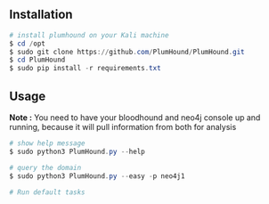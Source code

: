 ## **Installation**

```powershell
# install plumhound on your Kali machine
$ cd /opt
$ sudo git clone https://github.com/PlumHound/PlumHound.git
$ cd PlumHound
$ sudo pip install -r requirements.txt
```


## **Usage**

**Note :** You need to have your bloodhound and neo4j console up and running, because it will pull information from both for analysis

```powershell
# show help message
$ sudo python3 PlumHound.py --help

# query the domain
$ sudo python3 PlumHound.py --easy -p neo4j1

# Run default tasks

```
